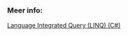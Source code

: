 


### Meer info:
[Language Integrated Query (LINQ) (C#)](https://learn.microsoft.com/en-us/dotnet/csharp/programming-guide/concepts/linq/)